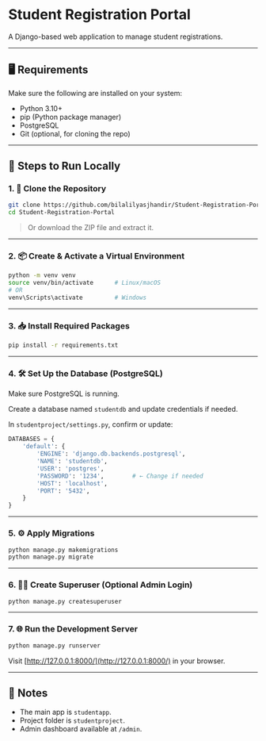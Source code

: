 # Student Registration Portal

A Django-based web application to manage student registrations.

---

## 🖥️ Requirements

Make sure the following are installed on your system:

- Python 3.10+  
- pip (Python package manager)  
- PostgreSQL  
- Git (optional, for cloning the repo)

---

## 🚀 Steps to Run Locally

### 1. 📁 Clone the Repository

```bash
git clone https://github.com/bilalilyasjhandir/Student-Registration-Portal.git
cd Student-Registration-Portal
```

> Or download the ZIP file and extract it.

---

### 2. 📦 Create & Activate a Virtual Environment

```bash
python -m venv venv
source venv/bin/activate      # Linux/macOS
# OR
venv\Scripts\activate         # Windows
```

---

### 3. 📥 Install Required Packages

```bash
pip install -r requirements.txt
```

---

### 4. 🛠️ Set Up the Database (PostgreSQL)

Make sure PostgreSQL is running.

Create a database named `studentdb` and update credentials if needed.

In `studentproject/settings.py`, confirm or update:

```python
DATABASES = {
    'default': {
        'ENGINE': 'django.db.backends.postgresql',
        'NAME': 'studentdb',
        'USER': 'postgres',
        'PASSWORD': '1234',        # ← Change if needed
        'HOST': 'localhost',
        'PORT': '5432',
    }
}
```

---

### 5. ⚙️ Apply Migrations

```bash
python manage.py makemigrations
python manage.py migrate
```

---

### 6. 🧑‍💼 Create Superuser (Optional Admin Login)

```bash
python manage.py createsuperuser
```

---

### 7. 🌐 Run the Development Server

```bash
python manage.py runserver
```

Visit [http://127.0.0.1:8000/](http://127.0.0.1:8000/) in your browser.

---

## 🧾 Notes

- The main app is `studentapp`.
- Project folder is `studentproject`.
- Admin dashboard available at `/admin`.

